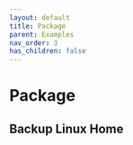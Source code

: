 ```yaml
---
layout: default
title: Package
parent: Examples
nav_order: 3
has_children: false
---
```


# Package

## Backup Linux Home
